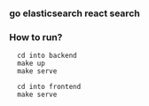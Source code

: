 ### go elasticsearch react search 

### How to run?
``` 
  cd into backend
  make up
  make serve

  cd into frontend
  make serve